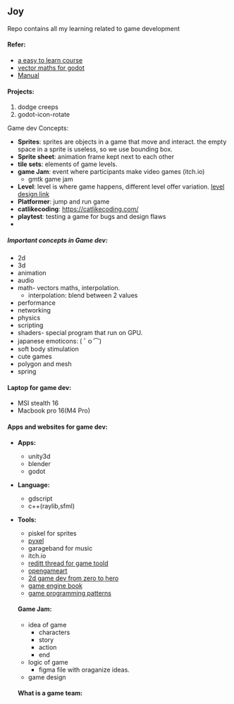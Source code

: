 ## Joy
Repo contains all my learning related to game development


#### Refer:
- [a easy to learn course  ](https://gdquest.github.io/learn-gdscript/?ref=godot-docs#course/lesson-1-what-code-is-like/lesson.tres)
- [vector maths for godot](https://docs.godotengine.org/en/stable/tutorials/math/vector_math.html#doc-vector-math)
- [Manual](https://docs.godotengine.org/en/stable/tutorials/best_practices/index.html)

#### Projects:
1. dodge creeps
2. godot-icon-rotate

Game dev Concepts:

- **Sprites**: sprites are objects in a game that move and interact. the empty space in a sprite is useless, so we use bounding box.
- **Sprite sheet**: animation frame kept next to each other
- **tile sets**: elements of game levels.
- **game Jam**:  event where participants make video games (itch.io)
    - gmtk game jam
- **Level**: level is where game happens, different level offer variation. [level design link](https://book.leveldesignbook.com/introduction)
- **Platformer**: jump and run game
- **catlikecoding**: https://catlikecoding.com/
- **playtest**: testing a game for bugs and design flaws
- 
##### Important concepts in Game dev:
-   2d
-   3d
-   animation
-   audio
-   math- vectors maths, interpolation.
    - interpolation: blend between 2 values
-   performance
-   networking
-   physics
-   scripting
-   shaders- special program that run on GPU.
-   japanese emoticons: ( ﾟｏ⌒)
-   soft body stimulation
-   cute games
-   polygon and mesh
-   spring


#### Laptop for game dev:
- MSI stealth 16
- Macbook pro 16(M4 Pro)


#### Apps and websites for game dev:
- **Apps:**
    - unity3d
    - blender
    - godot
- **Language:**
    - gdscript
    - c++(raylib,sfml)

- **Tools:**
    - piskel for sprites
    - [pyxel](https://pyxeledit.com/)
    - garageband for music
    - itch.io
    - [reditt thread for game toold](https://www.reddit.com/r/gamedev/comments/1rs1s1/what_are_some_awesome_game_dev_tools_weve_never/)
    - [opengameart](https://opengameart.org/)
    - [2d game dev from zero to hero](https://therealpenaz91.itch.io/2dgd-f0th)
    - [game engine book](https://www.gameenginebook.com/)
    - [game programming patterns](https://gameprogrammingpatterns.com/)
    #### Game Jam:
    - idea of game
        - characters
        - story
        - action
        - end
    - logic of game
        - figma file with oraganize ideas.
    - game design




    #### What is a game team:
